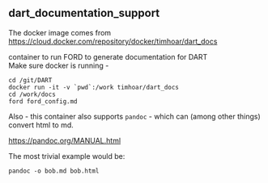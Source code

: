 ## dart_documentation_support

The docker image comes from https://cloud.docker.com/repository/docker/timhoar/dart_docs

container to run FORD to generate documentation for DART  
Make sure docker is running - 

~~~
cd /git/DART
docker run -it -v `pwd`:/work timhoar/dart_docs
cd /work/docs
ford ford_config.md
~~~

Also - this container also supports `pandoc` - which can (among other things) convert html to md.

https://pandoc.org/MANUAL.html

The most trivial example would be:

```
pandoc -o bob.md bob.html
```
